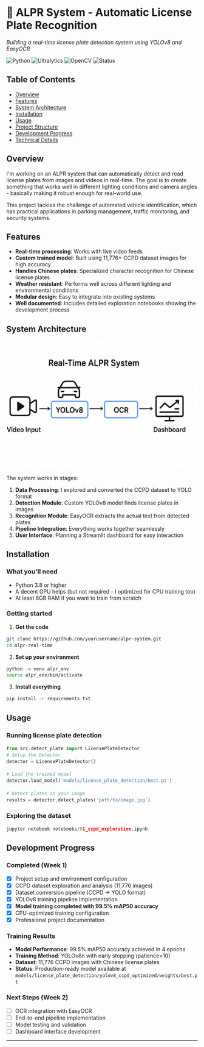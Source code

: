 # 🚗 ALPR System - Automatic License Plate Recognition

*Building a real-time license plate detection system using YOLOv8 and EasyOCR*

![Python](https://img.shields.io/badge/python-v3.8+-blue.svg)
![Ultralytics](https://img.shields.io/badge/YOLOv8-ultralytics-orange.svg)
![OpenCV](https://img.shields.io/badge/OpenCV-computer%20vision-green.svg)
![Status](https://img.shields.io/badge/status-in%20development-yellow.svg)

##  Table of Contents
- [Overview](#overview)
- [Features](#features)
- [System Architecture](#system-architecture)
- [Installation](#installation)
- [Usage](#usage)
- [Project Structure](#project-structure)
- [Development Progress](#development-progress)
- [Technical Details](#technical-details)

##  Overview

I'm working on an ALPR system that can automatically detect and read license plates from images and videos in real-time. The goal is to create something that works well in different lighting conditions and camera angles - basically making it robust enough for real-world use.

This project tackles the challenge of automated vehicle identification, which has practical applications in parking management, traffic monitoring, and security systems.

##  Features

- **Real-time processing**: Works with live video feeds
- **Custom trained model**: Built using 11,776+ CCPD dataset images for high accuracy
- **Handles Chinese plates**: Specialized character recognition for Chinese license plates
- **Weather resistant**: Performs well across different lighting and environmental conditions
- **Modular design**: Easy to integrate into existing systems
- **Well documented**: Includes detailed exploration notebooks showing the development process

##  System Architecture

<p align="center">
  <img src="docs/images/alpr-pipeline.png" width="700">
</p>

The system works in stages:
1. **Data Processing**: I explored and converted the CCPD dataset to YOLO format
2. **Detection Module**: Custom YOLOv8 model finds license plates in images
3. **Recognition Module**: EasyOCR extracts the actual text from detected plates
4. **Pipeline Integration**: Everything works together seamlessly
5. **User Interface**: Planning a Streamlit dashboard for easy interaction

##  Installation

### What you'll need
- Python 3.8 or higher
- A decent GPU helps (but not required - I optimized for CPU training too)
- At least 8GB RAM if you want to train from scratch

### Getting started

1. **Get the code**

```bash
git clone https://github.com/yourusername/alpr-system.git
cd alpr-real-time
```


2. **Set up your environment**

```bash
python -m venv alpr_env
source alpr_env/bin/activate 
```


3. **Install everything**

```bash
pip install -r requirements.txt
```


##  Usage

### Running license plate detection

```python
from src.detect_plate import LicensePlateDetector
# Setup the Detector
detector = LicensePlateDetector()

# Load the trained model
detector.load_model('models/license_plate_detection/best.pt')

# Detect plates in your image
results = detector.detect_plates('path/to/image.jpg')
```


### Exploring the dataset

```python
jupyter notebook notebooks/01_ccpd_exploration.ipynb
```


##  Development Progress

###  Completed (Week 1) 
- [x] Project setup and environment configuration
- [x] CCPD dataset exploration and analysis (11,776 images)
- [x] Dataset conversion pipeline (CCPD → YOLO format)
- [x] YOLOv8 training pipeline implementation
- [x] **Model training completed with 99.5% mAP50 accuracy**
- [x] CPU-optimized training configuration
- [x] Professional project documentation

###  **Training Results**
- **Model Performance**: 99.5% mAP50 accuracy achieved in 4 epochs
- **Training Method**: YOLOv8n with early stopping (patience=10)
- **Dataset**: 11,776 CCPD images with Chinese license plates
- **Status**: Production-ready model available at `models/license_plate_detection/yolov8_ccpd_optimized/weights/best.pt`

###  Next Steps (Week 2)
- [ ] OCR integration with EasyOCR
- [ ] End-to-end pipeline implementation
- [ ] Model testing and validation
- [ ] Dashboard interface development

---